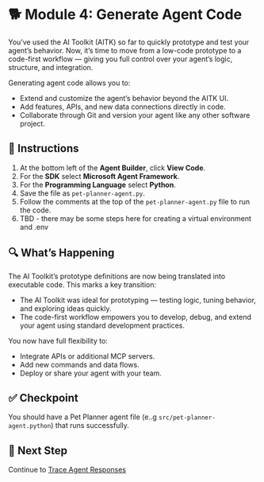 # 🐕 Module 4: Generate Agent Code

You’ve used the AI Toolkit (AITK) so far to quickly prototype and test your agent’s behavior.
Now, it’s time to move from a low-code prototype to a code-first workflow — giving you full control over your agent’s logic, structure, and integration.

Generating agent code allows you to:
- Extend and customize the agent’s behavior beyond the AITK UI.
- Add features, APIs, and new data connections directly in code.
- Collaborate through Git and version your agent like any other software project.

## 🧩 Instructions

1. At the bottom left of the **Agent Builder**, click **View Code**.
1. For the **SDK** select **Microsoft Agent Framework**.
1. For the **Programming Language** select **Python**.
1. Save the file as `pet-planner-agent.py`.
1. Follow the comments at the top of the `pet-planner-agent.py` file to run the code.
1. TBD - there may be some steps here for creating a virtual environment and .env

## 🔍 What’s Happening

The AI Toolkit’s prototype definitions are now being translated into executable code.
This marks a key transition:

- The AI Toolkit was ideal for prototyping — testing logic, tuning behavior, and exploring ideas quickly.
- The code-first workflow empowers you to develop, debug, and extend your agent using standard development practices.

You now have full flexibility to:
- Integrate APIs or additional MCP servers.
- Add new commands and data flows.
- Deploy or share your agent with your team.

## ✅ Checkpoint

You should have a Pet Planner agent file (e..g `src/pet-planner-agent.python`) that runs successfully.

## 🐾 Next Step

Continue to [Trace Agent Responses](/Workshops/PetPlanner/Modules/05-trace-agent-respones.md)